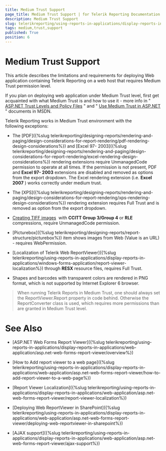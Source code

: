 ```yaml
---
title: Medium Trust Support
page_title: Medium Trust Support | for Telerik Reporting Documentation
description: Medium Trust Support
slug: telerikreporting/using-reports-in-applications/display-reports-in-applications/web-application/medium-trust-support
tags: medium,trust,support
published: True
position: 6
---
```


# Medium Trust Support



This article describes the limitations and requirements for deploying Web application containing Telerik Reporting on a web host that requires Medium Trust permission level.

If you plan on deploying web application under Medium Trust level, first get acquainted with what Medium Trust is and how to use it - more info in " [ASP.NET Trust Levels and Policy Files](http://msdn.microsoft.com/en-us/library/wyts434y.aspx) " and " [Use Medium Trust in ASP.NET](http://msdn2.microsoft.com/en-us/library/ms998341.aspx) " documents in MSDN.         

Telerik Reporting works in Medium Trust environment with the following exceptions:

* The [PDF]({%slug telerikreporting/designing-reports/rendering-and-paging/design-considerations-for-report-rendering/pdf-rendering-design-considerations%}) and               [Excel 97- 2003]({%slug telerikreporting/designing-reports/rendering-and-paging/design-considerations-for-report-rendering/excel-rendering-design-considerations%}) rendering extensions require UnmanagedCode permission to               operate at all times. If the permission is not present, PDF and __Excel 97- 2003__  extensions are disabled and removed as options from the export dropdown. The Excel rendering extension (i.e. __Excel 2007__ ) works correctly under medium trust.             

* The [XPS]({%slug telerikreporting/designing-reports/rendering-and-paging/design-considerations-for-report-rendering/xps-rendering-design-considerations%}) rendering extension requires Full Trust and is removed as option from the export dropdown.             

*  [Creating TIFF images]()  with __CCITT Group 3/Group 4__  or __RLE__ compressions, require UnmanagedCode permission.             

* [Picturebox]({%slug telerikreporting/designing-reports/report-structure/picturebox%}) item shows images from Web (Value is an URL) - requires WebPermission.             

* [Localization of Telerik Web ReportViewer]({%slug telerikreporting/using-reports-in-applications/display-reports-in-applications/windows-forms-application/report-viewer-localization%}) through __RESX__  resource files, requires Full Trust.             

* Shapes and barcodes with transparent colors are rendered in PNG format, which is not supported by Internet Explorer 6 browser.

> When running Telerik Reports in Medium Trust, one should always set the ReportViewer.Report property in code behind. Otherwise the ReportConverter class is used, which requires more permissions than are granted in Medium Trust level.

# See Also

 * [ASP.NET Web Forms Report Viewer]({%slug telerikreporting/using-reports-in-applications/display-reports-in-applications/web-application/asp.net-web-forms-report-viewer/overview%})

 * [How to Add report viewer to a web page]({%slug telerikreporting/using-reports-in-applications/display-reports-in-applications/web-application/asp.net-web-forms-report-viewer/how-to-add-report-viewer-to-a-web-page%})

 * [Report Viewer Localization]({%slug telerikreporting/using-reports-in-applications/display-reports-in-applications/web-application/asp.net-web-forms-report-viewer/report-viewer-localization%})

 * [Deploying Web ReportViewer in SharePoint]({%slug telerikreporting/using-reports-in-applications/display-reports-in-applications/web-application/asp.net-web-forms-report-viewer/deploying-web-reportviewer-in-sharepoint%})

 * [AJAX support]({%slug telerikreporting/using-reports-in-applications/display-reports-in-applications/web-application/asp.net-web-forms-report-viewer/ajax-support%})

